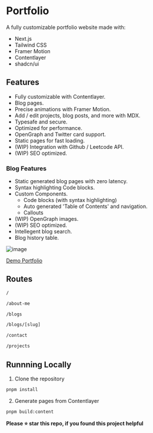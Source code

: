# Portfolio

A fully customizable portfolio website made with:

- Next.js
- Tailwind CSS
- Framer Motion
- Contentlayer
- shadcn/ui

## Features

- Fully customizable with Contentlayer.
- Blog pages.
- Precise animations with Framer Motion.
- Add / edit projects, blog posts, and more with MDX.
- Typesafe and secure.
- Optimized for performance.
- OpenGraph and Twitter card support.
- Static pages for fast loading.
- (WIP) Integration with Github / Leetcode API.
- (WIP) SEO optimized.

### Blog Features

- Static generated blog pages with zero latency.
- Syntax highlighting Code blocks.
- Custom Components.
  - Code blocks (with syntax highlighting)
  - Auto generated 'Table of Contents' and navigation.
  - Callouts
- (WIP) OpenGraph images.
- (WIP) SEO optimized.
- Intellegent blog search.
- Blog history table.

![image](https://github.com/user-attachments/assets/b6eb0ff5-884a-46e7-85c6-e3094555f575)

[Demo Portfolio](https://zackozack.xyz)

## Routes

```bash
/

/about-me

/blogs

/blogs/[slug]

/contact

/projects
```

## Runnning Locally

1. Clone the repository

```bash
pnpm install
```

2. Generate pages from Contentlayer

```bash
pnpm build:content
```

**Please ⭐ star this repo, if you found this project helpful**
